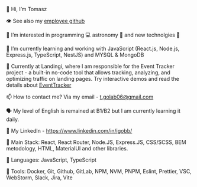 👋 Hi, I’m Tomasz

👁️ See also my [employee github](https://github.com/tomaszgolab-landingi)

👀 I’m interested in programming 💻 astronomy 🚀 and new technolgies 📱

🌱 I’m currently learning and working with JavaScript (React.js, Node.js, Express.js, TypeScript, NestJS) and MYSQL & MongoDB

💞️ Currently at Landingi, where I am responsible for the Event Tracker project - a built-in no-code tool that allows tracking, analyzing, and optimizing traffic on landing pages. Try interactive demos and read the details about [EventTracker](https://cutt.ly/HwxCgUWt
)

📫 How to contact me? Via my email - t.golab06@gmail.com

🗣️ My level of English is remained at B1/B2 but I am currently learning it daily.

💼 My LinkedIn - https://www.linkedin.com/in/igobb/

🌱 Main Stack: React, React Router, Node.JS, Express.JS, CSS/SCSS, BEM metodology, HTML, MaterialUI and other libraries. 

👅 Languages: JavaScript, TypeScript

🧰 Tools: Docker, Git, Github, GitLab, NPM, NVM, PNPM, Eslint, Prettier, VSC, WebStorm, Slack, Jira, Vite
